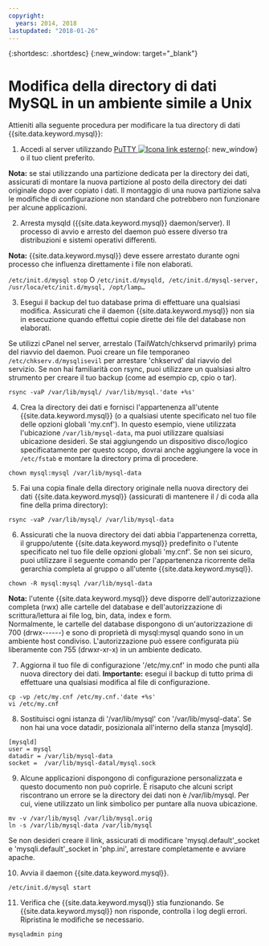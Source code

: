 ```yaml
---
copyright:
  years: 2014, 2018
lastupdated: "2018-01-26"
---
```


{:shortdesc: .shortdesc}
{:new_window: target="_blank"}

# Modifica della directory di dati MySQL in un ambiente simile a Unix

Attieniti alla seguente procedura per modificare la tua directory di dati {{site.data.keyword.mysql}}:

1. Accedi al server utilizzando [PuTTY ![Icona link esterno](../../icons/launch-glyph.svg "Icona link esterno")](http://www.chiark.greenend.org.uk/~sgtatham/putty/download.html){: new_window} o il tuo client preferito.

  **Nota:** se stai utilizzando una partizione dedicata per la directory dei dati, assicurati di montare la nuova partizione al posto della directory dei dati originale dopo aver copiato i dati. Il montaggio di una nuova partizione salva le modifiche di configurazione non standard che potrebbero non funzionare per alcune applicazioni.

2. Arresta mysqld ({{site.data.keyword.mysql}} daemon/server). Il processo di avvio e arresto del daemon può essere diverso tra distribuzioni e sistemi operativi differenti.

  **Nota:** {{site.data.keyword.mysql}} deve essere arrestato durante ogni processo che influenza direttamente i file non elaborati.

  `/etc/init.d/mysql stop`
  O
  `/etc/init.d/mysqld, /etc/init.d/mysql-server, /usr/loca/etc/init.d/mysql, /opt/lamp…`

3. Esegui il backup del tuo database prima di effettuare una qualsiasi modifica. Assicurati che il daemon {{site.data.keyword.mysql}} non sia in esecuzione quando effettui copie dirette dei file del database non elaborati. <!--(or be good at flushing and locking)-->

  Se utilizzi cPanel nel server, arrestalo (TailWatch/chkservd primarily) prima del riavvio del daemon. Puoi creare un file temporaneo `/etc/chkserv.d/mysqlisevil` per arrestare 'chkservd' dal riavvio del servizio. Se non hai familiarità con rsync, puoi utilizzare un qualsiasi altro strumento per creare il tuo backup (come ad esempio cp, cpio o tar).

  `rsync -vaP /var/lib/mysql/ /var/lib/mysql.'date +%s'`

4. Crea la directory dei dati e fornisci l'appartenenza all'utente {{site.data.keyword.mysql}} (o a qualsiasi utente specificato nel tuo file delle opzioni globali 'my.cnf'). In questo esempio, viene utilizzata l'ubicazione `/var/lib/mysql-data`, ma puoi utilizzare qualsiasi ubicazione desideri. Se stai aggiungendo un dispositivo disco/logico specificatamente per questo scopo, dovrai anche aggiungere la voce in `/etc/fstab` e montare la directory prima di procedere.

  `chown mysql:mysql /var/lib/mysql-data`

5. Fai una copia finale della directory originale nella nuova directory dei dati {{site.data.keyword.mysql}} (assicurati di mantenere il / di coda alla fine della prima directory):

  `rsync -vaP /var/lib/mysql/ /var/lib/mysql-data`

6. Assicurati che la nuova directory dei dati abbia l'appartenenza corretta, il gruppo/utente {{site.data.keyword.mysql}} predefinito o l'utente specificato nel tuo file delle opzioni globali 'my.cnf'. Se non sei sicuro, puoi utilizzare il seguente comando per l'appartenenza ricorrente della gerarchia completa al gruppo o all'utente {{site.data.keyword.mysql}}.

  `chown -R mysql:mysql /var/lib/mysql-data`

  **Nota:** l'utente {{site.data.keyword.mysql}} deve disporre dell'autorizzazione completa (rwx) alle cartelle del database e dell'autorizzazione di scrittura/lettura ai file log, bin, data, index e form.<br/>
Normalmente, le cartelle del database dispongono di un'autorizzazione di 700 (drwx------) e sono di proprietà di mysql:mysql quando sono in un ambiente host condiviso. L'autorizzazione può essere configurata più liberamente con 755 (drwxr-xr-x) in un ambiente dedicato.

7. Aggiorna il tuo file di configurazione '/etc/my.cnf' in modo che punti alla nuova directory dei dati. 
  **Importante:** esegui il backup di tutto prima di effettuare una qualsiasi modifica al file di configurazione.

  `cp -vp /etc/my.cnf /etc/my.cnf.'date +%s'`<br/>
  `vi /etc/my.cnf`

8. Sostituisci ogni istanza di '/var/lib/mysql' con '/var/lib/mysql-data'. Se non hai una voce datadir, posizionala all'interno della stanza [mysqld].

  `[mysqld]`<br/>
  `user = mysql`<br/>
  `datadir = /var/lib/mysql-data`<br/>
  `socket =  /var/lib/mysql-datal/mysql.sock`<br/>

9. Alcune applicazioni dispongono di configurazione personalizzata e questo documento non può coprirle. È risaputo che alcuni script riscontrano un errore se la directory dei dati non è /var/lib/mysql. Per cui, viene utilizzato un link simbolico per puntare alla nuova ubicazione. <!--(first, moving the old data directory out of the way)-->

  `mv -v /var/lib/mysql /var/lib/mysql.orig`<br/>
  `ln -s /var/lib/mysql-data /var/lib/mysql`<br/>

  Se non desideri creare il link, assicurati di modificare 'mysql.default'_socket e 'mysqli.default'_socket in 'php.ini', arrestare completamente e avviare apache.

10. Avvia il daemon {{site.data.keyword.mysql}}.

  `/etc/init.d/mysql start`

11. Verifica che {{site.data.keyword.mysql}} stia funzionando. Se {{site.data.keyword.mysql}} non risponde, controlla i log degli errori. Ripristina le modifiche se necessario.

  `mysqladmin ping`
